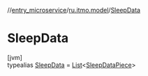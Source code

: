 //[entry_microservice](../../../index.md)/[ru.itmo.model](../index.md)/[SleepData](index.md)

# SleepData

[jvm]\
typealias [SleepData](index.md) = [List](https://kotlinlang.org/api/core/kotlin-stdlib/kotlin.collections/-list/index.html)&lt;[SleepDataPiece](../-sleep-data-piece/index.md)&gt;